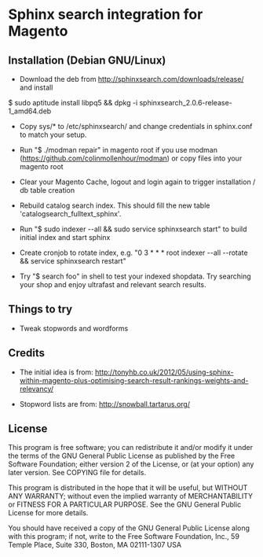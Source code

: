 # Sphinx search integration for Magento

## Installation (Debian GNU/Linux)

- Download the deb from http://sphinxsearch.com/downloads/release/ and install

$ sudo aptitude install libpq5 && dpkg -i sphinxsearch_2.0.6-release-1_amd64.deb

- Copy sys/* to /etc/sphinxsearch/ and change credentials in sphinx.conf to match your setup.

- Run "$ ./modman repair" in magento root if you use modman (https://github.com/colinmollenhour/modman) or copy files into your magento root

- Clear your Magento Cache, logout and login again to trigger installation / db table creation

- Rebuild catalog search index. This should fill the new table 'catalogsearch_fulltext_sphinx'.

- Run "$ sudo indexer --all && sudo service sphinxsearch start" to build initial index and start sphinx

- Create cronjob to rotate index, e.g. "0 3 * * * root indexer --all --rotate && service sphinxsearch restart"

- Try "$ search foo" in shell to test your indexed shopdata. Try searching your shop and enjoy ultrafast and relevant search results.

## Things to try

- Tweak stopwords and wordforms

## Credits

- The initial idea is from: http://tonyhb.co.uk/2012/05/using-sphinx-within-magento-plus-optimising-search-result-rankings-weights-and-relevancy/

- Stopword lists are from: http://snowball.tartarus.org/

## License

This program is free software; you can redistribute it and/or modify it under the terms of the
GNU General Public License as published by the Free Software Foundation; either version 2 of the
License, or (at your option) any later version. See COPYING file for details.

This program is distributed in the hope that it will be useful, but WITHOUT ANY WARRANTY; without even the implied
warranty of MERCHANTABILITY or FITNESS FOR A PARTICULAR PURPOSE. See the GNU General Public License for more details.

You should have received a copy of the GNU General Public License along with this program; if not, write to the
Free Software Foundation, Inc., 59 Temple Place, Suite 330, Boston, MA 02111-1307 USA